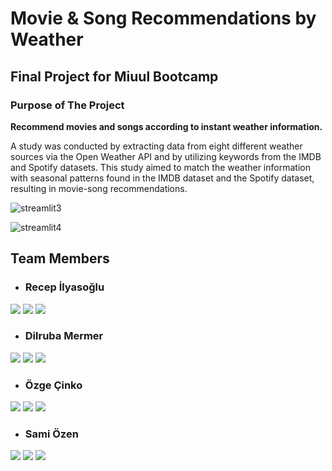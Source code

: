 # Movie & Song Recommendations by Weather
## Final Project for Miuul Bootcamp

### Purpose of The Project 
**Recommend movies and songs according to instant weather information.**

A study was conducted by extracting data from eight different weather sources via the Open Weather API and by utilizing keywords from the IMDB and Spotify datasets. This study aimed to match the weather information with seasonal patterns found in the IMDB dataset and the Spotify dataset, resulting in movie-song recommendations.


![streamlit3](https://github.com/recepilyasoglu/Dr.Weather/assets/77547712/e311058c-fc7f-4764-b465-bf226eb52bd7)


![streamlit4](https://github.com/recepilyasoglu/Dr.Weather/assets/77547712/74b35f86-d206-4cfb-83ba-fdfcc21396c2)



## Team Members
- ### Recep İlyasoğlu

<a target="_blank" href="https://www.linkedin.com/in/recepilyasoglu"><img src="https://img.shields.io/badge/-LinkedIn-0077B5?style=for-the-badge&logo=Linkedin&logoColor=white"></img></a>
<a target="_blank" href="https://www.kaggle.com/receplyasolu"><img src="https://img.shields.io/badge/Kaggle-035a7d?style=for-the-badge&logo=kaggle&logoColor=white"></img></a>
<a target="_blank" href="https://github.com/recepilyasoglu"><img src="https://img.shields.io/badge/github-%23121011.svg?style=for-the-badge&logo=github&logoColor=white"></img></a>

- ### Dilruba Mermer

<a target="_blank" href="https://www.linkedin.com/in/dilrubamermer"><img src="https://img.shields.io/badge/-LinkedIn-0077B5?style=for-the-badge&logo=Linkedin&logoColor=white"></img></a>
<a target="_blank" href="https://kaggle.com/dilrubamermer"><img src="https://img.shields.io/badge/Kaggle-035a7d?style=for-the-badge&logo=kaggle&logoColor=white"></img></a>
<a target="_blank" href="https://github.com/dilrubamermer"><img src="https://img.shields.io/badge/github-%23121011.svg?style=for-the-badge&logo=github&logoColor=white"></img></a>


- ### Özge Çinko

<a target="_blank" href="https://www.linkedin.com/in/ozgecinko"><img src="https://img.shields.io/badge/-LinkedIn-0077B5?style=for-the-badge&logo=Linkedin&logoColor=white"></img></a>
<a target="_blank" href="https://kaggle.com/ozgecinko"><img src="https://img.shields.io/badge/Kaggle-035a7d?style=for-the-badge&logo=kaggle&logoColor=white"></img></a>
<a target="_blank" href="https://github.com/ozgecinko"><img src="https://img.shields.io/badge/github-%23121011.svg?style=for-the-badge&logo=github&logoColor=white"></img></a>

- ### Sami Özen

<a target="_blank" href="https://www.linkedin.com/in/mahmutsamiozen"><img src="https://img.shields.io/badge/-LinkedIn-0077B5?style=for-the-badge&logo=Linkedin&logoColor=white"></img></a>
<a target="_blank" href="https://kaggle.com/samiozen"><img src="https://img.shields.io/badge/Kaggle-035a7d?style=for-the-badge&logo=kaggle&logoColor=white"></img></a>
<a target="_blank" href="https://github.com/samiozenn"><img src="https://img.shields.io/badge/github-%23121011.svg?style=for-the-badge&logo=github&logoColor=white"></img></a>



